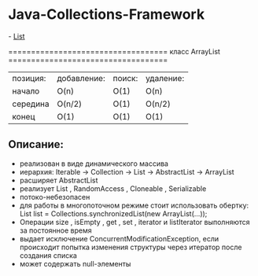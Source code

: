 # Java-Collections-Framework

<p> - <a href="https://github.com/RatmirW/Java-Collections-Framework/blob/main/ListExample.java">List</a></p>

=================================== класс ArrayList ===================================
<table>
  <tr>
    <td>позиция:</td>
    <td>добавление:</td>
    <td>поиск:</td>
    <td>удаление:</td>
  </tr>
  <tr>
    <td>начало</td>
    <td>O(n)</td>
    <td>O(1)</td>
    <td>O(n)</td>
  </tr>
  <tr>
    <td>середина</td>
    <td>O(n/2)</td>
    <td>O(1)</td>
    <td>O(n/2)</td>
  </tr>
  <tr>
    <td>конец</td>
    <td>O(1)</td>
    <td>O(1)</td>
    <td>O(1)</td>
  </tr>
</table>

<h2>Описание:</h2>
<ul>
  <li>реализован в виде динамического массива</li>
  <li>иерархия: Iterable -> Collection -> List -> AbstractList -> ArrayList</li>
  <li>расширяет AbstractList <E></li>
  <li>реализует List <E>, RandomAccess , Cloneable , Serializable</li>
  <li>потоко-небезопасен</li>
  <li>для работы в многопоточном режиме стоит использовать обертку: List list = Collections.synchronizedList(new ArrayList(...));</li>
  <li>Операции size , isEmpty , get , set , iterator и listIterator выполняются за постоянное время</li>
  <li>выдает исключение ConcurrentModificationException, если происходит попытка изменения структуры через итератор после создания списка</li>
  <li>может содержать null-элементы</li>
</ul> 

